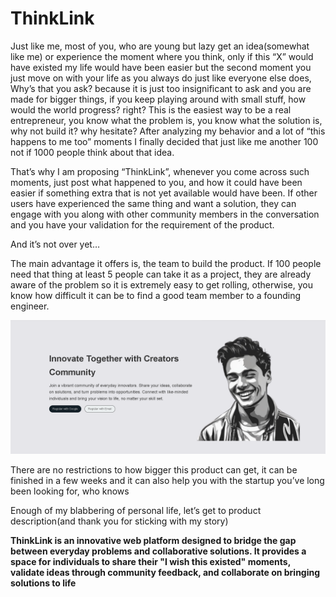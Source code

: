 # ThinkLink
Just like me, most of you, who are young but lazy get an idea(somewhat like me) or experience the moment where you think, only if this “X” would have existed my life would have been easier but the second moment you just move on with your life as you always do just like everyone else does, Why’s that you ask? because it is just too insignificant to ask and you are made for bigger things, if you keep playing around with small stuff, how would the world progress? right? This is the easiest way to be a real entrepreneur, you know what the problem is, you know what the solution is, why not build it? why hesitate? After analyzing my behavior and a lot of “this happens to me too” moments I finally decided that just like me another 100 not if 1000 people think about that idea. 

That’s why I am proposing “ThinkLink”, whenever you come across such moments, just post what happened to you, and how it could have been easier if something extra that is not yet available would have been. If other users have experienced the same thing and want a solution, they can engage with you along with other community members in the conversation and you have your validation for the requirement of the product. 

And it’s not over yet…

The main advantage it offers is, the team to build the product. If 100 people need that thing at least 5 people can take it as a project, they are already aware of the problem so it is extremely easy to get rolling, otherwise, you know how difficult it can be to find a good team member to a founding engineer. 

![Landing Page](./assets/Landing_page_preview.png)

There are no restrictions to how bigger this product can get, it can be finished in a few weeks and it can also help you with the startup you’ve long been looking for, who knows

Enough of my blabbering of personal life, let’s get to product description(and thank you for sticking with my story)

**ThinkLink is an innovative web platform designed to bridge the gap between everyday problems and collaborative solutions. It provides a space for individuals to share their "I wish this existed" moments, validate ideas through community feedback, and collaborate on bringing solutions to life**
